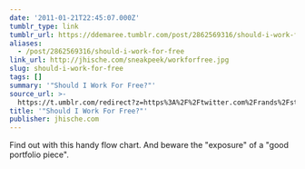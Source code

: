 ```yaml
---
date: '2011-01-21T22:45:07.000Z'
tumblr_type: link
tumblr_url: https://ddemaree.tumblr.com/post/2862569316/should-i-work-for-free
aliases:
  - /post/2862569316/should-i-work-for-free
link_url: http://jhische.com/sneakpeek/workforfree.jpg
slug: should-i-work-for-free
tags: []
summary: '"Should I Work For Free?"'
source_url: >-
  https://t.umblr.com/redirect?z=https%3A%2F%2Ftwitter.com%2Frands%2Fstatus%2F27114932260569088&t=ZDJjOTI2MDEwMDU3ZTE3ZGE1NTk2MzFkYTRjMjI5MTA0NDY5MzIwYywyODYyNTY5MzE2&b=t%3AZwnU0JNPe2gtl9NEucydUA&p=https%3A%2F%2Fddemaree.tumblr.com%2Fpost%2F2862569316%2Fshould-i-work-for-free&m=1&ts=1610235744
title: '"Should I Work For Free?"'
publisher: jhische.com
---
```


Find out with this handy flow chart. And beware the "exposure" of a "good portfolio piece".